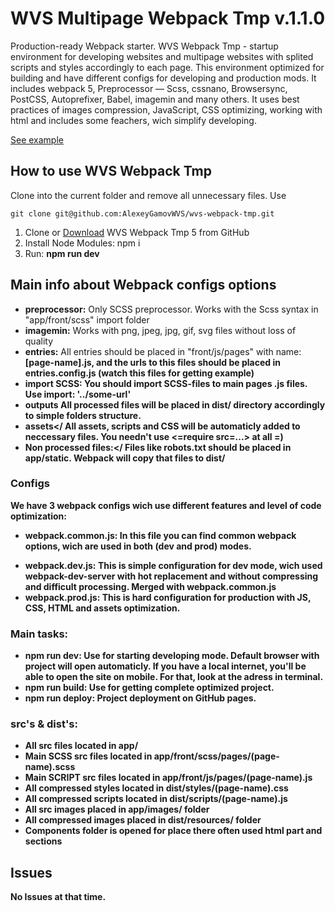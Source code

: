 # WVS Multipage Webpack Tmp v.1.1.0

Production-ready Webpack starter.
WVS Webpack Tmp - startup environment for developing websites and multipage websites with splited scripts and styles accordingly to each page. This environment optimized for building and have different configs for developing and production mods. It includes webpack 5, Preprocessor — Scss, cssnano, Browsersync, PostCSS, Autoprefixer, Babel, imagemin and many others. It uses best practices of images compression, JavaScript, CSS optimizing, working with html and includes some feachers, wich simplify developing.

[See example](https://alexeygamovwvs.github.io/wvs-webpack-tmp/)

## How to use WVS Webpack Tmp

Clone into the current folder and remove all unnecessary files. Use

```
git clone git@github.com:AlexeyGamovWVS/wvs-webpack-tmp.git
```

1. Clone or [Download](https://github.com/AlexeyGamovWVS/wvs-webpack-tmp/archive/refs/heads/main.zip) WVS Webpack Tmp 5 from GitHub
2. Install Node Modules: npm i
3. Run: <strong>npm run dev</strong>

## Main info about Webpack configs options

- <strong>preprocessor:</strong> Only SCSS preprocessor. Works with the Scss syntax in "app/front/scss" import folder
- <strong>imagemin:</strong> Works with png, jpeg, jpg, gif, svg files without loss of quality
- <strong>entries:</strong> All entries should be placed in "front/js/pages" with name: <strong>[page-name].js, and the urls to this files should be placed in <strong>entries.config.js</strong> (watch this files for getting example)
- <strong>import SCSS:</strong> You should import SCSS-files to main pages .js files. Use <strong>import: '../some-url'</strong>
- <strong>outputs</strong> All processed files will be placed in <strong>dist/</strong> directory accordingly to simple folders structure.
- <strong>assets</<strong> All assets, scripts and CSS will be automaticly added to neccessary files. You needn't use <strong><=require src=...></strong> at all =)
- <strong>Non processed files:</<strong> Files like robots.txt should be placed in app/static. Webpack will copy that files to dist/

### Configs

We have 3 webpack configs wich use different features and level of code optimization:

- <strong>webpack.common.js:</strong> In this file you can find common webpack options, wich are used in both (dev and prod) modes.
* <strong>webpack.dev.js:</strong> This is simple configuration for dev mode, wich used webpack-dev-server with hot replacement and without compressing and difficult processing. Merged with webpack.common.js
* <strong>webpack.prod.js:</strong> This is hard configuration for production with JS, CSS, HTML and assets optimization.

### Main tasks:
* <strong>npm run dev:</strong> Use for starting developing mode. Default browser with project will open automaticly. If you have a local internet, you'll be able to open the site on mobile. For that, look at the adress in terminal.
* <strong>npm run build:</strong> Use for getting complete optimized project.
* <strong>npm run deploy:</strong> Project deployment on GitHub pages. 

### src's & dist's:
* All src files located in app/
* Main SCSS src files located in app/front/scss/pages/(page-name).scss
* Main SCRIPT src files located in app/front/js/pages/(page-name).js
* All compressed styles located in dist/styles/(page-name).css
* All compressed scripts located in dist/scripts/(page-name).js
* All src images placed in app/images/ folder
* All compressed images placed in dist/resources/ folder
* Components folder is opened for place there often used html part and sections

## Issues
No Issues at that time.
